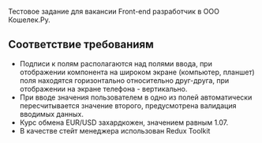 Тестовое задание для вакансии Front-end разработчик в ООО Кошелек.Ру.

## Соответствие требованиям

- Подписи к полям располагаются над полями ввода, при отображении компонента на широком экране (компьютер, планшет) поля находятся горизонтально относительно друг-друга, при отображении на экране телефона - вертикально.
- При вводе значения пользователем в одно из полей автоматически пересчитывается значение второго, предусмотрена валидация вводимых данных.
- Курс обмена EUR/USD захардкожен, значением равным 1.07.
- В качестве стейт менеджера использован Redux Toolkit
